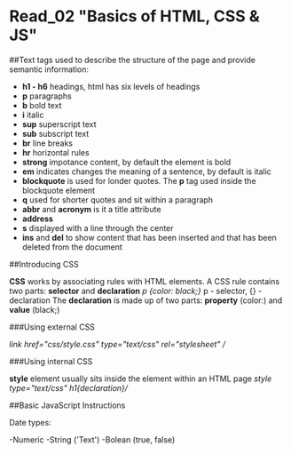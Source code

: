 # Read_02 "Basics of HTML, CSS & JS"

##Text tags used to describe the structure of the page and provide semantic information:

* **h1 - h6** headings, html has six levels of headings
* **p** paragraphs
* **b** bold text 
* **i** italic
* **sup** superscript text 
* **sub** subscript text
* **br** line breaks
* **hr** horizontal rules
* **strong** impotance content, by default the element is bold
* **em** indicates changes the meaning of a sentence, by default is italic
* **blockquote** is used for londer quotes. The **p** tag used inside the blockquote element
* **q** used for shorter quotes and sit within a paragraph
* **abbr** and **acronym** is it a title attribute
* **address** 
* **s** displayed with a line through the center
* **ins** and **del** to show content that has been inserted and that has been deleted from the document
  
##Introducing CSS

**CSS** works by associating rules with HTML elements.
A CSS rule contains two parts: **selector** and **declaration**
_p {color: black;}_
p - selector,  {} - declaration
The **declaration** is made up of two parts: **property** (color:) and **value** (black;)

###Using external CSS

_link href="css/style.css" type="text/css" rel="stylesheet" /_

###Using internal CSS
 
**style** element usually sits inside the <head> element within an HTML page
  _style type="text/css"  h1{declaration}/_
  
  ##Basic JavaScript Instructions
  
  Date types:
  
  -Numeric
  -String ('Text')
  -Bolean (true, false)
  
  



